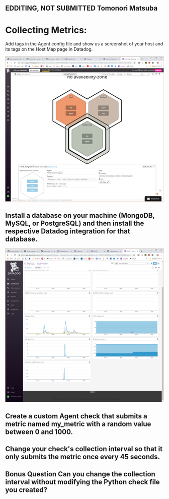 EDDITING, NOT SUBMITTED
Tomonori Matsuba
----
# Collecting Metrics:
Add tags in the Agent config file and show us a screenshot of your host and its tags on the Host Map page in Datadog.

![Host Map Page](./screenshots/Host.Map.Page.PNG)
      
## Install a database on your machine (MongoDB, MySQL, or PostgreSQL) and then install the respective Datadog integration for that database.

![Integration to MySQL](./screenshots/mysql.PNG)
      

## Create a custom Agent check that submits a metric named my_metric with a random value between 0 and 1000.

## Change your check's collection interval so that it only submits the metric once every 45 seconds.

## Bonus Question Can you change the collection interval without modifying the Python check file you created?
